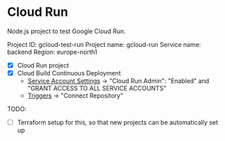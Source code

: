 Cloud Run
===

Node.js project to test Google Cloud Run. 

Project ID: gcloud-test-run
Project name: gcloud-run
Service name: backend
Region: europe-north1

- [x] Cloud Run project
- [x] Cloud Build Continuous Deployment
  - [Service Account Settings](https://console.cloud.google.com/cloud-build/settings?_ga=2.236470785.1229268789.1585354558-2078502783.1565611039) ->
    "Cloud Run Admin": "Enabled" and "GRANT ACCESS TO ALL SERVICE ACCOUNTS"
  - [Triggers](https://console.cloud.google.com/cloud-build/triggers) -> "Connect Repository"

TODO:
 - [ ] Terraform setup for this, so that new projects can be automatically set up
